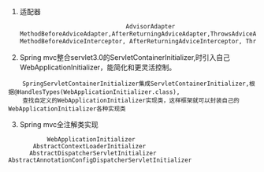 1. 适配器
    ```txt
                                  AdvisorAdapter
    MethodBeforeAdviceAdapter,AfterReturningAdviceAdapter,ThrowsAdviceAdapter
    MethodBeforeAdviceInterceptor, AfterReturningAdviceInterceptor, ThrowsAdviceInterceptor
    ```
2. Spring mvc整合servlet3.0的ServletContainerInitializer,时引入自己WebApplicationInitializer，能简化和更灵活控制。
```text
    SpringServletContainerInitializer集成ServletContainerInitializer,根据@HandlesTypes(WebApplicationInitializer.class),
    查找自定义的WebApplicationInitializer实现类，这样框架就可以封装自己的WebApplicationInitializer各种实现类
```
3. Spring mvc全注解类实现
```text
           WebApplicationInitializer
       AbstractContextLoaderInitializer
      AbstractDispatcherServletInitializer
AbstractAnnotationConfigDispatcherServletInitializer
```

